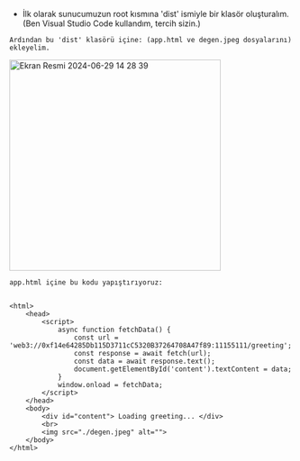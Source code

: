 + İlk olarak sunucumuzun root kısmına 'dist' ismiyle bir klasör oluşturalım.
(Ben Visual Studio Code kullandım, tercih sizin.)




```shell
Ardından bu 'dist' klasörü içine: (app.html ve degen.jpeg dosyalarını) ekleyelim.
```




<img width="375" alt="Ekran Resmi 2024-06-29 14 28 39" src="https://github.com/kaplanbitcoin1/EthStorage-dApp-Tasks/assets/98455323/ceabe228-0b2a-4a24-9e59-7ecdf968d367">




```shell
app.html içine bu kodu yapıştırıyoruz:
```





```shell

<html>
    <head>
        <script>
            async function fetchData() {
                const url = 'web3://0xf14e64285Db115D3711cC5320B37264708A47f89:11155111/greeting';
                const response = await fetch(url);
                const data = await response.text();
                document.getElementById('content').textContent = data;
            }
            window.onload = fetchData;
        </script>
    </head>
    <body>
        <div id="content"> Loading greeting... </div>
        <br>
        <img src="./degen.jpeg" alt="">
    </body>
</html>

```
